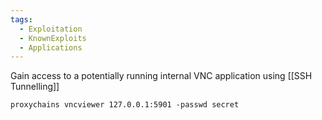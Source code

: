 ```yaml
---
tags:
  - Exploitation
  - KnownExploits
  - Applications
---
```

Gain access to a potentially running internal VNC application using [[SSH Tunnelling]]


`proxychains vncviewer 127.0.0.1:5901 -passwd secret`
